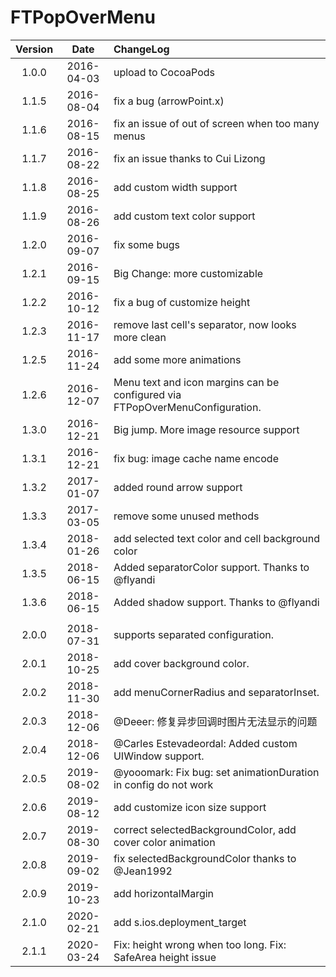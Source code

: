 # FTPopOverMenu


| Version | Date | ChangeLog |
|:--------:|:--------:|:--------|
|1.0.0|2016-04-03| upload to CocoaPods|
|1.1.5|2016-08-04| fix a bug (arrowPoint.x)|
|1.1.6|2016-08-15| fix an issue of out of screen when too many menus|
|1.1.7|2016-08-22| fix an issue thanks to Cui Lizong|
|1.1.8|2016-08-25| add custom width support|
|1.1.9|2016-08-26| add custom text color support|
|1.2.0|2016-09-07| fix some bugs|
|1.2.1|2016-09-15| Big Change: more customizable|
|1.2.2|2016-10-12| fix a bug of customize height|
|1.2.3|2016-11-17| remove last cell's separator, now looks more clean|
|1.2.5|2016-11-24| add some more animations|
|1.2.6|2016-12-07| Menu text and icon margins can be configured via FTPopOverMenuConfiguration.|
|1.3.0|2016-12-21| Big jump. More image resource support |
|1.3.1|2016-12-21| fix bug: image cache name encode |
|1.3.2|2017-01-07| added round arrow support |
|1.3.3|2017-03-05| remove some unused methods |
|1.3.4|2018-01-26| add selected text color and cell background color |
|1.3.5|2018-06-15| Added separatorColor support. Thanks to @flyandi |
|1.3.6|2018-06-15| Added shadow support. Thanks to @flyandi |
|  | |  |
|2.0.0|2018-07-31| supports separated configuration. |
|2.0.1|2018-10-25| add cover background color. |
|2.0.2|2018-11-30| add menuCornerRadius and separatorInset. |
|2.0.3|2018-12-06| @Deeer: 修复异步回调时图片无法显示的问题 |
|2.0.4|2018-12-06| @Carles Estevadeordal: Added custom UIWindow support. |
|2.0.5|2019-08-02| @yooomark: Fix bug: set animationDuration in config do not work |
|2.0.6|2019-08-12| add customize icon size support |
|2.0.7|2019-08-30| correct selectedBackgroundColor, add cover color animation |
|2.0.8|2019-09-02| fix selectedBackgroundColor thanks to @Jean1992 |
|2.0.9|2019-10-23| add horizontalMargin |
|2.1.0|2020-02-21| add s.ios.deployment_target |
|2.1.1|2020-03-24| Fix: height wrong when too long. Fix: SafeArea height issue |


